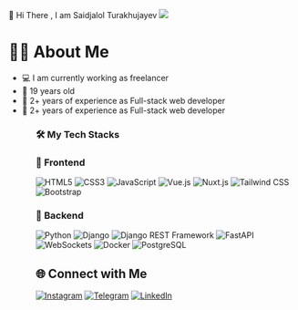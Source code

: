 👋 Hi There , I am Saidjalol Turakhujayev
![](https://komarev.com/ghpvc/?username=saidjalol1&color=yellow)


<h1>🙋‍♂️ About Me</h1>

<ul>
    <li>💻 I am currently working as freelancer</li>
    <li>📅 19 years old</li>
    <li>💼 2+ years of experience as Full-stack web developer</li>
    <li>💼 2+ years of experience as Full-stack web developer</li>
<ul/>


### 🛠️ My Tech Stacks

### 🚀 Frontend
![HTML5](https://img.shields.io/badge/HTML5-E34F26?style=for-the-badge&logo=html5&logoColor=white)
![CSS3](https://img.shields.io/badge/CSS3-1572B6?style=for-the-badge&logo=css3&logoColor=white)
![JavaScript](https://img.shields.io/badge/JavaScript-F7DF1E?style=for-the-badge&logo=javascript&logoColor=black)
![Vue.js](https://img.shields.io/badge/Vue.js-4FC08D?style=for-the-badge&logo=vue.js&logoColor=white)
![Nuxt.js](https://img.shields.io/badge/Nuxt.js-00C58E?style=for-the-badge&logo=nuxt.js&logoColor=white)
![Tailwind CSS](https://img.shields.io/badge/Tailwind_CSS-38B2AC?style=for-the-badge&logo=tailwind-css&logoColor=white)
![Bootstrap](https://img.shields.io/badge/Bootstrap-7952B3?style=for-the-badge&logo=bootstrap&logoColor=white)

### 🚀 Backend
![Python](https://img.shields.io/badge/Python-3776AB?style=for-the-badge&logo=python&logoColor=white)
![Django](https://img.shields.io/badge/Django-092E20?style=for-the-badge&logo=django&logoColor=white)
![Django REST Framework](https://img.shields.io/badge/DRF-ff1709?style=for-the-badge&logo=django&logoColor=white)
![FastAPI](https://img.shields.io/badge/FastAPI-009688?style=for-the-badge&logo=fastapi&logoColor=white)
![WebSockets](https://img.shields.io/badge/WebSockets-35495E?style=for-the-badge&logo=websocket&logoColor=white)
![Docker](https://img.shields.io/badge/Docker-2496ED?style=for-the-badge&logo=docker&logoColor=white)
![PostgreSQL](https://img.shields.io/badge/PostgreSQL-336791?style=for-the-badge&logo=postgresql&logoColor=white)


## 🌐 Connect with Me

[![Instagram](https://img.shields.io/badge/Instagram-E4405F?style=for-the-badge&logo=instagram&logoColor=white)](https://instagram.com/saidjalol0610)
[![Telegram](https://img.shields.io/badge/Telegram-26A5E4?style=for-the-badge&logo=telegram&logoColor=white)](https://t.me/Saidjalol10)
[![LinkedIn](https://img.shields.io/badge/LinkedIn-0A66C2?style=for-the-badge&logo=linkedin&logoColor=white)](https://linkedin.com/in/saidjalol-turakhujayev-00444a2b2)






